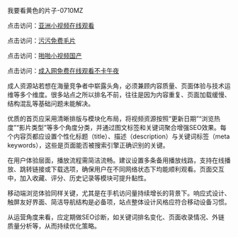 我要看黄色的片子-0710MZ

点击访问：<a href="https://heiliaoxqkkct.pages.dev">亚洲小视频在线观看</a>

点击访问：<a href="https://heiliaowzu4ur.pages.dev">污污免费毛片</a>

点击访问：<a href="https://heiliaozj3tjd.pages.dev">啪啪小视频国产</a>

点击访问：<a href="https://heiliaowt0d7p.pages.dev">成入网免费在线观看不卡午夜</a>

成人资源站若想在海量竞争者中崭露头角，必须兼顾内容质量、页面体验与技术运维等多个维度。很多站点之所以排名不前，往往是因为内容重复、页面加载缓慢、结构混乱等基础问题未能解决。

优质的首页应采用清晰排版与模块化布局，将视频资源按照“更新日期”“浏览热度”“影片类型”等多个角度分类，并通过图文标签和关键词聚合增强SEO效果。每个内容页都应设置个性化标题（title）、描述（description）与关键词标签（meta keywords），这些是页面能否被搜索引擎正确识别的关键。

在用户体验层面，播放流程需简洁流畅。建议设置多条备用播放线路，支持在线播放、跳转链接或下载选项，确保用户在不同网络状态下均能顺利观看。页面交互中，加入收藏、评分、历史记录等模块可提升黏性。

移动端浏览体验同样关键，尤其是在手机访问量持续增长的背景下。响应式设计、触屏友好界面、简洁导航结构是必备项，站点整体设计风格应符合移动设备习惯。

从运营角度来看，应定期做SEO诊断，如关键词排名变化、页面收录情况、外链质量分析等，从而持续优化策略。

<span style="display:none;">[Canonical link](https://github.com/tsk543210/xxriben0904 )</span>

